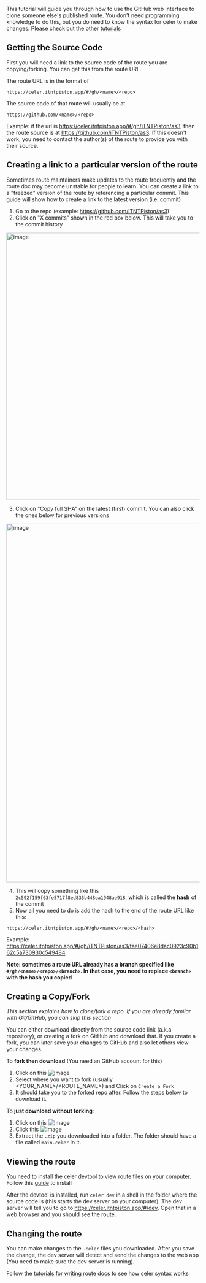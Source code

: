 This tutorial will guide you through how to use the GitHub web interface to clone someone else's published route. You don't need programming knowledge to do this, but you do need to know the syntax for celer to make changes. Please check out the other [tutorials](./order.txt)

## Getting the Source Code
First you will need a link to the source code of the route you are copying/forking. You can get this from the route URL.

The route URL is in the format of
```
https://celer.itntpiston.app/#/gh/<name>/<repo>
```
The source code of that route will usually be at 
```
https://github.com/<name>/<repo>
```
Example: if the url is https://celer.itntpiston.app/#/gh/iTNTPiston/as3, then the route source is at https://github.com/iTNTPiston/as3.
If this doesn't work, you need to contact the author(s) of the route to provide you with their source.

## Creating a link to a particular version of the route
Sometimes route maintainers make updates to the route frequently and the route doc may become unstable for people to learn. You can create a link to a "freezed" version of the route by referencing a particular commit. This guide will show how to create a link to the latest version (i.e. commit)

1. Go to the repo (example: https://github.com/iTNTPiston/as3)
2. Click on "X commits" shown in the red box below. This will take you to the commit history
<img width="697" alt="image" src="https://user-images.githubusercontent.com/44533763/183716733-0cf84d96-6c6d-4849-93e6-6ac6c761e58d.png">

3. Click on "Copy full SHA" on the latest (first) commit. You can also click the ones below for previous versions
<img width="935" alt="image" src="https://user-images.githubusercontent.com/44533763/183717448-ba6c49ec-d8da-4d2c-8855-d36ffe4edbec.png">

4. This will copy something like this `2c592f159f63fe5717f8ed835b448ea1948ae918`, which is called the **hash** of the commit
5. Now all you need to do is add the hash to the end of the route URL like this:

```
https://celer.itntpiston.app/#/gh/<name>/<repo>/<hash>
```
Example: https://celer.itntpiston.app/#/gh/iTNTPiston/as3/fae07406e8dac0923c90b162c5a730930c549484

**Note: sometimes a route URL already has a branch specified like `#/gh/<name>/<repo>/<branch>`. In that case, you need to replace `<branch>` with the hash you copied**



## Creating a Copy/Fork
*This section explains how to clone/fork a repo. If you are already familar with Git/GitHub, you can skip this section*

You can either download directly from the source code link (a.k.a repository), or creating a fork on GitHub and download that. If you create a fork, you can later save your changes to GitHub and also let others view your changes.

To **fork then download** (You need an GitHub account for this)
1. Click on this 
![image](https://user-images.githubusercontent.com/44533763/180585136-b95a3208-ac89-49b3-85d4-8779b5b05e32.png)
2. Select where you want to fork (usually <YOUR_NAME>/<ROUTE_NAME>) and Click on `Create a Fork`
3. It should take you to the forked repo after. Follow the steps below to download it.

To **just download without forking**:
1. Click on this 
![image](https://user-images.githubusercontent.com/44533763/180585066-75a6867b-6441-4224-83d4-fba137a1cd1c.png)
2. Click this 
![image](https://user-images.githubusercontent.com/44533763/180585081-da9c7dad-c329-482f-9966-fbcb6589b247.png)
3. Extract the `.zip` you downloaded into a folder. The folder should have a file called `main.celer` in it.

## Viewing the route
You need to install the celer devtool to view route files on your computer. Follow this [guide](https://github.com/iTNTPiston/celer/wiki/Installation) to install

After the devtool is installed, run `celer dev` in a shell in the folder where the source code is (this starts the dev server on your computer). The dev server will tell you to go to https://celer.itntpiston.app/#/dev. Open that in a web browser and you should see the route.

## Changing the route
You can make changes to the `.celer` files you downloaded. After you save the change, the dev server will detect and send the changes to the web app (You need to make sure the dev server is running).

Follow the [tutorials for writing route docs](./Routing/order.txt) to see how celer syntax works
